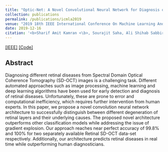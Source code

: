 ```yaml
---
title: "Optic-Net: A Novel Convolutional Neural Network for Diagnosis of Retinal Diseases from Optical Tomography Images"
collection: publications
permalink: /publications/icmla2019
venue: "2019 18th IEEE International Conference On Machine Learning And Applications (ICMLA)"
date: 2019-12-16
citation: '<b>Sharif Amit Kamran <\b>, Sourajit Saha, Ali Shihab Sabbir, Alireza Tavakkoli.'
---
```

[[IEEE]](https://ieeexplore.ieee.org/document/8999264) [[Code]](https://github.com/SharifAmit/OCT_Classification)


## Abstract
Diagnosing different retinal diseases from Spectral Domain Optical Coherence Tomography (SD-OCT) images is a challenging task. Different automated approaches such as image processing, machine learning and deep learning algorithms have been used for early detection and diagnosis of retinal diseases. Unfortunately, these are prone to error and computational inefficiency, which requires further intervention from human experts. In this paper, we propose a novel convolution neural network architecture to successfully distinguish between different degeneration of retinal layers and their underlying causes. The proposed novel architecture outperforms other classification models while addressing the issue of gradient explosion. Our approach reaches near perfect accuracy of 99.8% and 100% for two separately available Retinal SD-OCT data-set respectively. Additionally, our architecture predicts retinal diseases in real time while outperforming human diagnosticians.